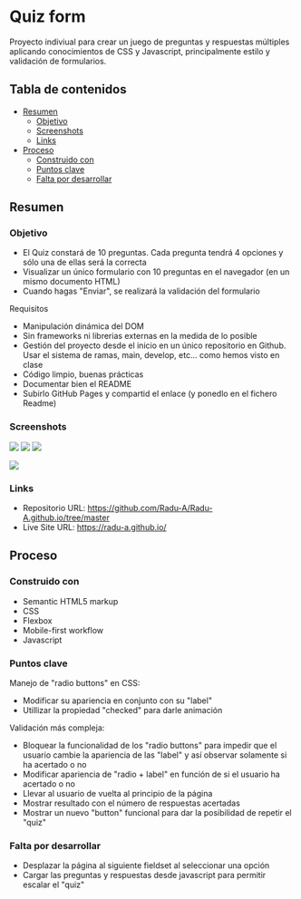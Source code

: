 # Quiz form

Proyecto indiviual para crear un juego de preguntas y respuestas múltiples aplicando conocimientos de CSS y Javascript, principalmente estilo y validación de formularios.

## Tabla de contenidos

- [Resumen](#resumen)
  - [Objetivo](#objetivo)
  - [Screenshots](#screenshots)
  - [Links](#links)
- [Proceso](#proceso)
  - [Construido con](#construido-con)
  - [Puntos clave](#puntos-clave)
  - [Falta por desarrollar](#falta-por-desarrollar)

## Resumen

### Objetivo

- El Quiz constará de 10 preguntas. Cada pregunta tendrá 4 opciones y sólo una de ellas será la correcta
- Visualizar un único formulario con 10 preguntas en el navegador (en un mismo documento HTML)
- Cuando hagas "Enviar", se realizará la validación del formulario

Requisitos

- Manipulación dinámica del DOM
- Sin frameworks ni librerias externas en la medida de lo posible
- Gestión del proyecto desde el inicio en un único repositorio en Github. Usar el sistema de ramas, main, develop, etc... como hemos visto en clase
- Código limpio, buenas prácticas
- Documentar bien el README
- Subirlo GitHub Pages y compartid el enlace (y ponedlo en el fichero Readme)

### Screenshots

![](./screenshots/checked.jpg) ![](./screenshots/correct.jpg) ![](./screenshots/wrong.jpg)

![](./screenshots/pc-screen.jpg)

### Links

- Repositorio URL: https://github.com/Radu-A/Radu-A.github.io/tree/master
- Live Site URL: https://radu-a.github.io/

## Proceso

### Construido con

- Semantic HTML5 markup
- CSS
- Flexbox
- Mobile-first workflow
- Javascript

### Puntos clave

Manejo de "radio buttons" en CSS:
- Modificar su apariencia en conjunto con su "label"
- Utillizar la propiedad "checked" para darle animación

Validación más compleja:
- Bloquear la funcionalidad de los "radio buttons" para impedir que el usuario cambie la apariencia de las "label" y así observar solamente si ha acertado o no
- Modificar apariencia de "radio + label" en función de si el usuario ha acertado o no
- Llevar al usuario de vuelta al principio de la página
- Mostrar resultado con el número de respuestas acertadas
- Mostrar un nuevo "button" funcional para dar la posibilidad de repetir el "quiz"

### Falta por desarrollar

- Desplazar la página al siguiente fieldset al seleccionar una opción
- Cargar las preguntas y respuestas desde javascript para permitir escalar el "quiz"